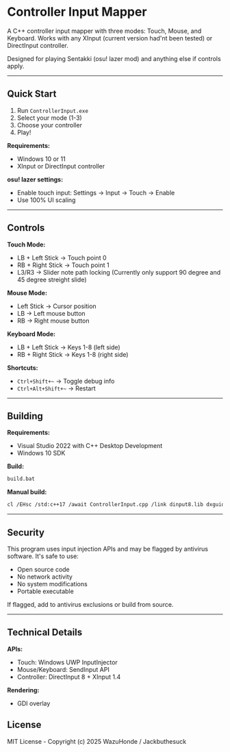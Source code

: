 # Controller Input Mapper

A C++ controller input mapper with three modes: Touch, Mouse, and Keyboard. Works with any XInput (current version had'nt been tested) or DirectInput controller.

Designed for playing Sentakki (osu! lazer mod) and anything else if controls apply.

---


## Quick Start

1. Run `ControllerInput.exe`
2. Select your mode (1-3)
3. Choose your controller
4. Play!

**Requirements:**
- Windows 10 or 11
- XInput or DirectInput controller

**osu! lazer settings:**
- Enable touch input: Settings → Input → Touch → Enable
- Use 100% UI scaling

---

## Controls

**Touch Mode:**
- LB + Left Stick → Touch point 0
- RB + Right Stick → Touch point 1
- L3/R3 → Slider note path locking (Currently only support 90 degree and 45 degree streight slide)

**Mouse Mode:**
- Left Stick → Cursor position
- LB → Left mouse button
- RB → Right mouse button

**Keyboard Mode:**
- LB + Left Stick → Keys 1-8 (left side)
- RB + Right Stick → Keys 1-8 (right side)

**Shortcuts:**
- `Ctrl+Shift+~` → Toggle debug info
- `Ctrl+Alt+Shift+~` → Restart

---

## Building

**Requirements:**
- Visual Studio 2022 with C++ Desktop Development
- Windows 10 SDK

**Build:**
```bash
build.bat
```

**Manual build:**
```bash
cl /EHsc /std:c++17 /await ControllerInput.cpp /link dinput8.lib dxguid.lib xinput.lib user32.lib gdi32.lib msimg32.lib windowsapp.lib /out:ControllerInput.exe
```

---

## Security

This program uses input injection APIs and may be flagged by antivirus software. It's safe to use:

- Open source code
- No network activity
- No system modifications
- Portable executable

If flagged, add to antivirus exclusions or build from source.

---

## Technical Details

**APIs:**
- Touch: Windows UWP InputInjector
- Mouse/Keyboard: SendInput API
- Controller: DirectInput 8 + XInput 1.4

**Rendering:**
- GDI overlay

## License

MIT License - Copyright (c) 2025 WazuHonde / Jackbuthesuck
